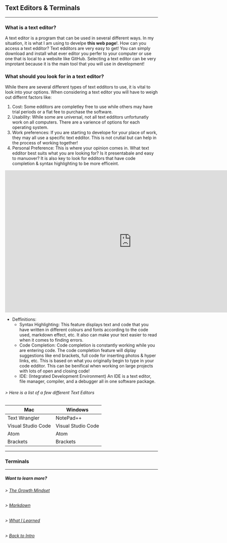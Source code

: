 ## Text Editors & Terminals

----

### What is a text editor?
A text editor is a program that can be used in several different ways. In my situation, it is what I am using to develpe **this web page**!. How can you access a text edditor? Text edditors are very easy to get! You can simply download and install what ever editor you perfer to your computer or use one that is local to a website like GitHub.  Selecting a text editor can be very improtant because it is the main tool that you will use in development! 

### What should you look for in a text editor?
 While there are several different types of text edditors to use, it is vital to look into your options. When considering a text editor you will have to weigh out differnt factors like:

 1. Cost: Some edditors are completley free to use while others may have trial periods or a flat fee to purchase the software.
 2. Usability: While some are universal, not all text edditors unfortunatly work on all computers. There are a varience of options for each operating system.
 3. Work preferences: If you are starting to develope for your place of work, they may all use a specific text edditor. This is not crutial but can help in the process of working together!
 4. Personal Preference: This is where your opinion comes in. What text edditor best suits what you are looking for? Is it presentabale and easy to manuover? It is also key to look for edditors that have code completion & syntax highlighting to be more efficeint. 

 <iframe width="832" height="468" src="https://www.youtube.com/embed/L8QzFU0k5OA" title="YouTube video player" frameborder="0" allow="accelerometer; autoplay; clipboard-write; encrypted-media; gyroscope; picture-in-picture" allowfullscreen></iframe>

- Deffinitions: 
   - Syntax Highlighting: This feature displays text and code that you have written in different colours and fonts according to the code used, markdown effect, etc. It also can make your text easier to read when it comes to finding errors.
   - Code Completion: Code completion is constantly working while you are entering code. The code completion feature will diplay suggestions like end brackets, full code for inserting photos & hyper links, etc. This is based on what you originally begin to type in your code edditor. This can be benifical when working on large projects with lots of open and closing code!
   - IDE: (Integrated Development Environment) An IDE is a text editor, file manager, compiler, and a debugger all in one software package.

###### > Here is a list of a few different Text Editors

Mac| Windows
-----------|-----------
Text Wrangler| NotePad++
Visual Studio Code| Visual Studio Code
Atom| Atom
Brackets| Brackets

----

### Terminals

----

##### Want to learn more?
###### > [_The Growth Mindset_](https://austinnich.github.io/reading-notes/growth-mindset)
###### > [_Markdown_](https://austinnich.github.io/reading-notes/markdown)
###### > [_What I Learned_](https://austinnich.github.io/reading-notes/whatilearned)

###### > [_Back to Intro_](https://austinnich.github.io/reading-notes)

